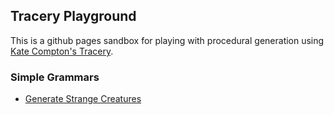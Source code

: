 ## Tracery Playground

This is a github pages sandbox for playing with procedural generation using [Kate Compton's Tracery](http://tracery.io/).

### Simple Grammars
* [Generate Strange Creatures](https://lilacllama.github.io/tracery-playground/one_offs/critters.html)
